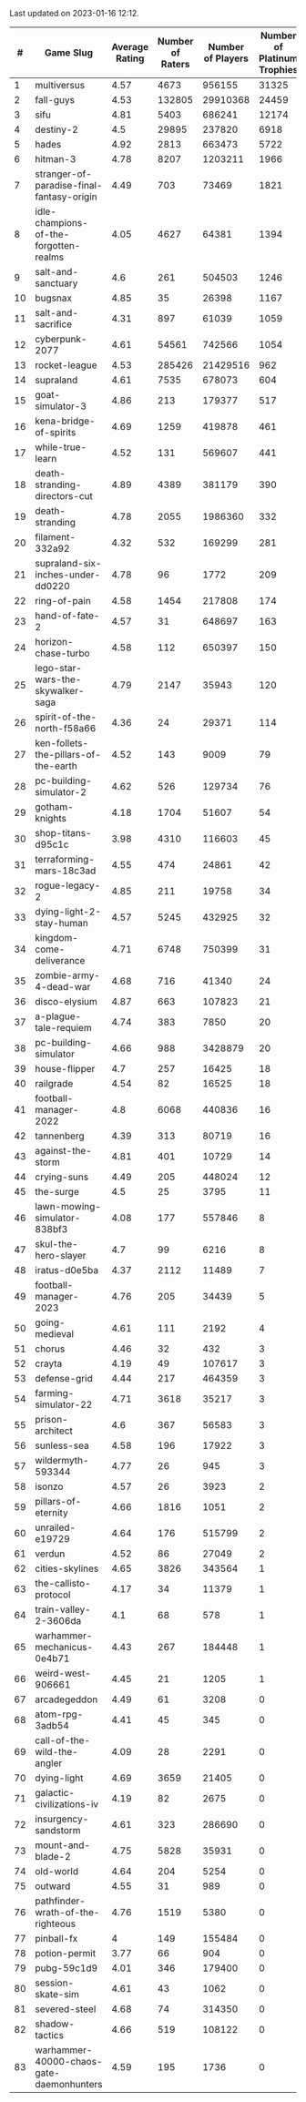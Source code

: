 Last updated on 2023-01-16 12:12.


|#|Game Slug|Average Rating|Number of Raters|Number of Players|Number of Platinum Trophies|Max Rarity (%)|
|---|---|---|---|---|---|---|
|1|multiversus|4.57|4673|956155|31325|76|
|2|fall-guys|4.53|132805|29910368|24459|0.5|
|3|sifu|4.81|5403|686241|12174|96|
|4|destiny-2|4.5|29895|237820|6918|94|
|5|hades|4.92|2813|663473|5722|89|
|6|hitman-3|4.78|8207|1203211|1966|47|
|7|stranger-of-paradise-final-fantasy-origin|4.49|703|73469|1821|98|
|8|idle-champions-of-the-forgotten-realms|4.05|4627|64381|1394|3|
|9|salt-and-sanctuary|4.6|261|504503|1246|83|
|10|bugsnax|4.85|35|26398|1167|97|
|11|salt-and-sacrifice|4.31|897|61039|1059|91|
|12|cyberpunk-2077|4.61|54561|742566|1054|65|
|13|rocket-league|4.53|285426|21429516|962|78|
|14|supraland|4.61|7535|678073|604|99|
|15|goat-simulator-3|4.86|213|179377|517|91|
|16|kena-bridge-of-spirits|4.69|1259|419878|461|94|
|17|while-true-learn|4.52|131|569607|441|93|
|18|death-stranding-directors-cut|4.89|4389|381179|390|91|
|19|death-stranding|4.78|2055|1986360|332|91|
|20|filament-332a92|4.32|532|169299|281|93|
|21|supraland-six-inches-under-dd0220|4.78|96|1772|209|99|
|22|ring-of-pain|4.58|1454|217808|174|96|
|23|hand-of-fate-2|4.57|31|648697|163|72|
|24|horizon-chase-turbo|4.58|112|650397|150|88|
|25|lego-star-wars-the-skywalker-saga|4.79|2147|35943|120|97|
|26|spirit-of-the-north-f58a66|4.36|24|29371|114|65|
|27|ken-follets-the-pillars-of-the-earth|4.52|143|9009|79|45|
|28|pc-building-simulator-2|4.62|526|129734|76|75|
|29|gotham-knights|4.18|1704|51607|54|25|
|30|shop-titans-d95c1c|3.98|4310|116603|45|97|
|31|terraforming-mars-18c3ad|4.55|474|24861|42|45|
|32|rogue-legacy-2|4.85|211|19758|34|3|
|33|dying-light-2-stay-human|4.57|5245|432925|32|6|
|34|kingdom-come-deliverance|4.71|6748|750399|31|30|
|35|zombie-army-4-dead-war|4.68|716|41340|24|67|
|36|disco-elysium|4.87|663|107823|21|28|
|37|a-plague-tale-requiem|4.74|383|7850|20|92|
|38|pc-building-simulator|4.66|988|3428879|20|48|
|39|house-flipper|4.7|257|16425|18|94|
|40|railgrade|4.54|82|16525|18|98|
|41|football-manager-2022|4.8|6068|440836|16|49|
|42|tannenberg|4.39|313|80719|16|88|
|43|against-the-storm|4.81|401|10729|14|37|
|44|crying-suns|4.49|205|448024|12|66|
|45|the-surge|4.5|25|3795|11|94|
|46|lawn-mowing-simulator-838bf3|4.08|177|557846|8|85|
|47|skul-the-hero-slayer|4.7|99|6216|8|96|
|48|iratus-d0e5ba|4.37|2112|11489|7|85|
|49|football-manager-2023|4.76|205|34439|5|79|
|50|going-medieval|4.61|111|2192|4|68|
|51|chorus|4.46|32|432|3|86|
|52|crayta|4.19|49|107617|3|23|
|53|defense-grid|4.44|217|464359|3|80|
|54|farming-simulator-22|4.71|3618|35217|3|77|
|55|prison-architect|4.6|367|56583|3|29|
|56|sunless-sea|4.58|196|17922|3|36|
|57|wildermyth-593344|4.77|26|945|3|17|
|58|isonzo|4.57|26|3923|2|58|
|59|pillars-of-eternity|4.66|1816|1051|2|81|
|60|unrailed-e19729|4.64|176|515799|2|9|
|61|verdun|4.52|86|27049|2|76|
|62|cities-skylines|4.65|3826|343564|1|72|
|63|the-callisto-protocol|4.17|34|11379|1|93|
|64|train-valley-2-3606da|4.1|68|578|1|89|
|65|warhammer-mechanicus-0e4b71|4.43|267|184448|1|25|
|66|weird-west-906661|4.45|21|1205|1|85|
|67|arcadegeddon|4.49|61|3208|0|90|
|68|atom-rpg-3adb54|4.41|45|345|0|98|
|69|call-of-the-wild-the-angler|4.09|28|2291|0|62|
|70|dying-light|4.69|3659|21405|0|95|
|71|galactic-civilizations-iv|4.19|82|2675|0|79|
|72|insurgency-sandstorm|4.61|323|286690|0|5|
|73|mount-and-blade-2|4.75|5828|35931|0|25|
|74|old-world|4.64|204|5254|0|83|
|75|outward|4.55|31|989|0|72|
|76|pathfinder-wrath-of-the-righteous|4.76|1519|5380|0|50|
|77|pinball-fx|4|149|155484|0|85|
|78|potion-permit|3.77|66|904|0|98|
|79|pubg-59c1d9|4.01|346|179400|0|73|
|80|session-skate-sim|4.61|43|1062|0|27|
|81|severed-steel|4.68|74|314350|0|12|
|82|shadow-tactics|4.66|519|108122|0|0.1|
|83|warhammer-40000-chaos-gate-daemonhunters|4.59|195|1736|0|77|
